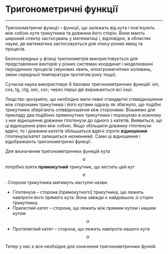 # <p1>Тригонометричні функції</p1>
----

Тригонометричні функції – функції, що залежать від кута і пов'язують між собою кути трикутника та довжини його сторін. Вони мають широкий спектр застосувань у математиці і, відповідно, в областях науки, де математика застосовується для опису різних явищ та процесів. 

Безпосередньо у фізиці тригонометрія використовується для представлення векторів у різних системах координат і моделюванні періодичних процесів (звукових хвиль, елоктромагнітних коливань, зміни середньої температури протягом року тощо).

Сучасна наука використовує 6 базових тригонометричних функцій: sin, cos, tg, ctg, sec, csc; через перші дві виражаються всі інші.

Людство зрозуміло, що необхідно мати певні стандартні співвідношення між сторонами трикутника і його кутами одразу як збагнуло, що <p1>подібні</p1> трикутники зберігають співвідношення між сторонами. Візьмемо для прикладу два <p1>подібних</p1> прямокутних трикутники і порахуємо в кожному з них відношення довжини гіпотенузи до одного з катетів. Виявиться, що ці відношення рівні між собою. Якщо збільшити довжину гіпотенузи вдвічі, то і довжини катетів збільшаться вдвічі (проте **відношення** гіпотенуза/катет залишиться незмінним). Саме ці відношення і відображають тригонометричні функції. 

Для визначення тригонометричних функцій кута $$\alpha$$ потрібно взяти **прямокутний** трикутник, що містить цей кут $$\alpha$$. Сторони трикутника матимуть наступні назви:

* <p1>Гіпотенуза</p1> –  сторона [прямокутного] трикутника, що лежить навпроти його прямого кута. Вона завжди є найдовшою зі сторін трикутника.
* <p1>Прилеглий катет</p1> – сторона, що лежить між прямим кутом і нашим кутом $$\alpha$$
* <p1>Протилеглий катет</p1> – сторона, що лежить навпроти нашого кута $$\alpha$$

Тепер у нас є все необхідне для означення тригонометричних функій. 







